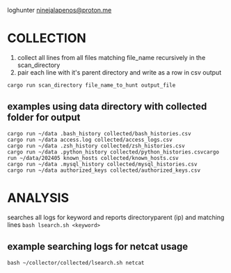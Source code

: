 loghunter ninejalapenos@proton.me

# COLLECTION
1. collect all lines from all files matching file_name recursively in the scan_directory
3. pair each line with it's parent directory and write as a row in csv output

`cargo run scan_directory file_name_to_hunt output_file`

## examples using data directory with collected folder for output
```
cargo run ~/data .bash_history collected/bash_histories.csv
cargo run ~/data access.log collected/access_logs.csv
cargo run ~/data .zsh_history collected/zsh_histories.csv
cargo run ~/data .python_history collected/python_histories.csvcargo run ~/data/202405 known_hosts collected/known_hosts.csv
cargo run ~/data .mysql_history collected/mysql_histories.csv
cargo run ~/data authorized_keys collected/authorized_keys.csv
```

# ANALYSIS
searches all logs for keyword and reports directoryparent (ip) and matching lines
`bash lsearch.sh <keyword>`

## example searching logs for netcat usage

`bash ~/collector/collected/lsearch.sh netcat`
